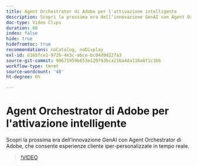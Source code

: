 ```yaml
---
title: Agent Orchestrator di Adobe per l'attivazione intelligente
description: Scopri la prossima era dell’innovazione GenAI con Agent Orchestrator di Adobe, che consente esperienze cliente iper-personalizzate in tempo reale.
doc-type: Video Clips
duration: 68
index: false
hide: true
hidefromtoc: true
recommendations: noCatalog, noDisplay
exl-id: d165fce1-972b-4e3c-abce-bc04d9d227a3
source-git-commit: 90671959b653e120f93bca216a4da116a8f1c3bb
workflow-type: tm+mt
source-wordcount: '48'
ht-degree: 0%

---
```


# Agent Orchestrator di Adobe per l&#39;attivazione intelligente

Scopri la prossima era dell’innovazione GenAI con Agent Orchestrator di Adobe, che consente esperienze cliente iper-personalizzate in tempo reale.

<!-- 62_S653_3442539_67_introducing-adobes-agent-orchestrator-for-intelligent-activation -->
>[!VIDEO](https://video.tv.adobe.com/v/3460033/?learn=on&enablevpops=true&captions=ita)
